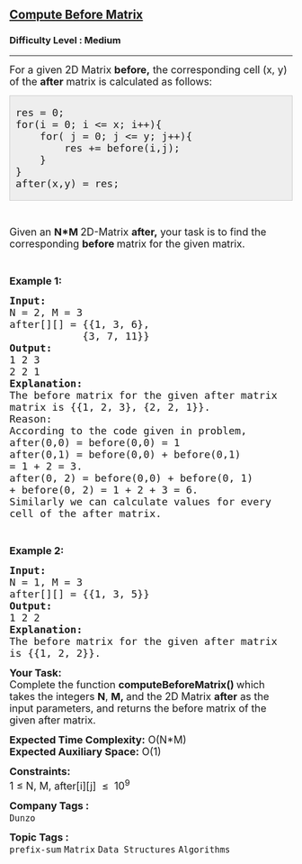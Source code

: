<h2><a href="https://practice.geeksforgeeks.org/problems/85781966a9db2a1ac17eaaed26a947eba5740d56/1?page=2&sortBy=accuracy">Compute Before Matrix</a></h2><h3>Difficulty Level : Medium</h3><hr><div class="problems_problem_content__Xm_eO"><p><span style="font-size:18px">For a given 2D Matrix&nbsp;<strong>before,</strong>&nbsp;the corresponding cell (x, y) of the <strong>after</strong> matrix is calculated as follows:&nbsp;</span></p>

<div style="background:#eee;border:1px solid #ccc;padding:5px 10px;">
<pre><span style="font-size:18px">res = 0;
for(i = 0; i &lt;= x; i++){
    for( j = 0; j &lt;= y; j++){              
&nbsp;       res += before(i,j);
    }
}
after(x,y) = res;
</span></pre>
</div>

<p>&nbsp;</p>

<p><span style="font-size:18px">Given an&nbsp;<strong>N*M&nbsp;</strong>2D-Matrix&nbsp;<strong>after,</strong>&nbsp;your task is to find the corresponding&nbsp;<strong>before&nbsp;</strong>matrix for the given matrix.</span></p>

<p>&nbsp;</p>

<p><span style="font-size:18px"><strong>Example 1:</strong></span></p>

<pre><span style="font-size:18px"><strong>Input:</strong>
N = 2, M = 3
after[][] = {{1, 3, 6},
&nbsp;           {3, 7, 11}}
<strong>Output:</strong>
1 2 3
2 2 1
<strong>Explanation:</strong>
The before matrix for the given after matrix
matrix is {{1, 2, 3}, {2, 2, 1}}.
Reason:
According to the code given in problem,
</span><span style="font-size:18px">after(0,0) = before(0,0) = 1
after(0,1) = before(0,0) + before(0,1)
= 1 + 2 = 3.
after(0, 2) = before(0,0) + before(0, 1)
+ before(0, 2) = 1 + 2 + 3 = 6.
Similarly we can calculate values for every
cell of the after matrix.</span>
</pre>

<p>&nbsp;</p>

<p><span style="font-size:18px"><strong>Example 2:</strong></span></p>

<pre><span style="font-size:18px"><strong>Input: </strong>
N = 1, M = 3
after[][] = {{1, 3, 5}}
<strong>Output:</strong>
1 2 2
<strong>Explanation: </strong>
The before matrix for the given after matrix
is {{1, 2, 2}}.</span></pre>

<p><span style="font-size:18px"><strong>Your Task:</strong><br>
Complete the function <strong>c</strong><strong>omputeBeforeMatrix() </strong>which takes the integers <strong>N</strong>, <strong>M,&nbsp;</strong>and the 2D Matrix&nbsp;<strong>after</strong>&nbsp;as the input parameters, and returns the before matrix of the given after matrix.</span></p>

<p><span style="font-size:18px"><strong>Expected Time Complexity:</strong>&nbsp;O(N*M)<br>
<strong>Expected Auxiliary Space:</strong>&nbsp;O(1)</span></p>

<p><span style="font-size:18px"><strong>Constraints:</strong><br>
1 ≤ N, M, after[i][j]&nbsp; ≤&nbsp; 10<sup>9</sup></span></p>
</div><p><span style=font-size:18px><strong>Company Tags : </strong><br><code>Dunzo</code>&nbsp;<br><p><span style=font-size:18px><strong>Topic Tags : </strong><br><code>prefix-sum</code>&nbsp;<code>Matrix</code>&nbsp;<code>Data Structures</code>&nbsp;<code>Algorithms</code>&nbsp;